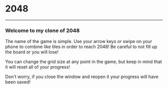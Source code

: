 # 2048
---

### Welcome to my clone of 2048

The name of the game is simple. Use your arrow keys or swipe on your phone to combine like tiles in order to reach 2048! Be careful to not fill up the board or you will lose!

You can change the grid size at any point in the game, but keep in mind that it will reset all of your progress!

Don't worry, if you close the window and reopen it your progress will have been saved!
